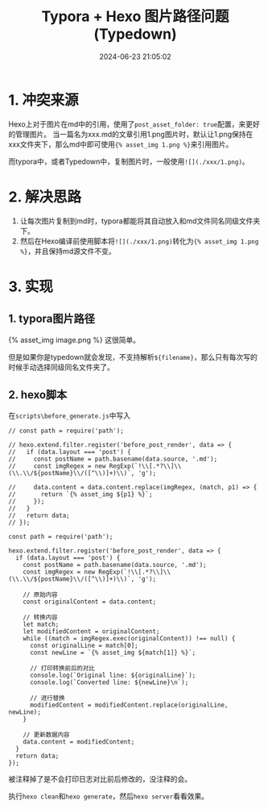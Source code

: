 ﻿---
title: Typora + Hexo 图片路径问题(Typedown)
comments: true
cover: /gallery/defaultCover4.png
thumbnail: /gallery/defaultThumbnail4.png
tags:
  - md
  - hexo
categories:
  - Hexo
date: 2024-06-23 21:05:02
description:
---

# 1. 冲突来源
Hexo上对于图片在md中的引用，使用了`post_asset_folder: true`配置，来更好的管理图片。
当一篇名为xxx.md的文章引用1.png图片时，默认让1.png保持在xxx文件夹下，那么md中即可使用`{% asset_img 1.png %}`来引用图片。

而typora中，或者Typedown中，复制图片时，一般使用`![](./xxx/1.png)`。

# 2. 解决思路
1. 让每次图片复制到md时，typora都能将其自动放入和md文件同名同级文件夹下。
2. 然后在Hexo编译前使用脚本将`![](./xxx/1.png)`转化为`{% asset_img 1.png %}`，并且保持md源文件不变。

# 3. 实现
## 1. typora图片路径
{% asset_img image.png %}
这很简单。

但是如果你是typedown就会发现，不支持解析`${filename}`，那么只有每次写的时候手动选择同级同名文件夹了。

## 2. hexo脚本
在`scripts\before_generate.js`中写入
```JS
// const path = require('path');

// hexo.extend.filter.register('before_post_render', data => {
//   if (data.layout === 'post') {
//     const postName = path.basename(data.source, '.md');
//     const imgRegex = new RegExp(`!\\[.*?\\]\\(\\.\\/${postName}\\/([^\\)]+)\\)`, 'g');

//     data.content = data.content.replace(imgRegex, (match, p1) => {
//       return `{% asset_img ${p1} %}`;
//     });
//   }
//   return data;
// });

const path = require('path');

hexo.extend.filter.register('before_post_render', data => {
  if (data.layout === 'post') {
    const postName = path.basename(data.source, '.md');
    const imgRegex = new RegExp(`!\\[.*?\\]\\(\\.\\/${postName}\\/([^\\)]+)\\)`, 'g');

    // 原始内容
    const originalContent = data.content;

    // 转换内容
    let match;
    let modifiedContent = originalContent;
    while ((match = imgRegex.exec(originalContent)) !== null) {
      const originalLine = match[0];
      const newLine = `{% asset_img ${match[1]} %}`;
      
      // 打印转换前后的对比
      console.log(`Original line: ${originalLine}`);
      console.log(`Converted line: ${newLine}\n`);

      // 进行替换
      modifiedContent = modifiedContent.replace(originalLine, newLine);
    }

    // 更新数据内容
    data.content = modifiedContent;
  }
  return data;
});
```

被注释掉了是不会打印日志对比前后修改的，没注释的会。

执行`hexo clean`和`hexo generate`，然后`hexo server`看看效果。